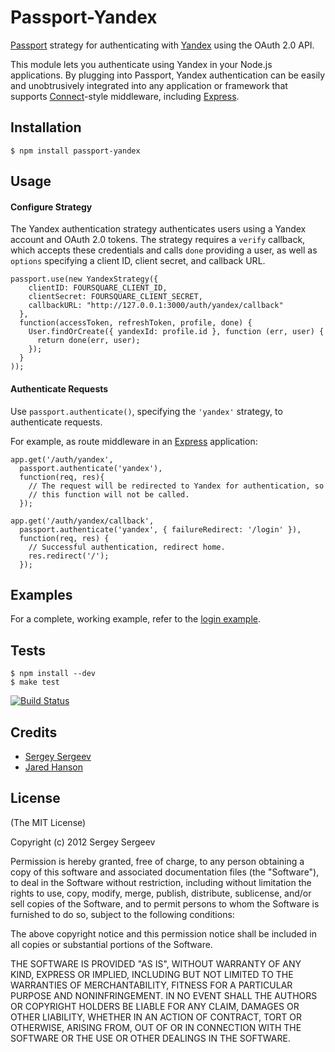 # Passport-Yandex

[Passport](http://passportjs.org/) strategy for authenticating with [Yandex](http://yandex.ru/)
using the OAuth 2.0 API.

This module lets you authenticate using Yandex in your Node.js applications.
By plugging into Passport, Yandex authentication can be easily and
unobtrusively integrated into any application or framework that supports
[Connect](http://www.senchalabs.org/connect/)-style middleware, including
[Express](http://expressjs.com/).

## Installation

    $ npm install passport-yandex

## Usage

#### Configure Strategy

The Yandex authentication strategy authenticates users using a Yandex
account and OAuth 2.0 tokens.  The strategy requires a `verify` callback, which
accepts these credentials and calls `done` providing a user, as well as
`options` specifying a client ID, client secret, and callback URL.

    passport.use(new YandexStrategy({
        clientID: FOURSQUARE_CLIENT_ID,
        clientSecret: FOURSQUARE_CLIENT_SECRET,
        callbackURL: "http://127.0.0.1:3000/auth/yandex/callback"
      },
      function(accessToken, refreshToken, profile, done) {
        User.findOrCreate({ yandexId: profile.id }, function (err, user) {
          return done(err, user);
        });
      }
    ));

#### Authenticate Requests

Use `passport.authenticate()`, specifying the `'yandex'` strategy, to
authenticate requests.

For example, as route middleware in an [Express](http://expressjs.com/)
application:

    app.get('/auth/yandex',
      passport.authenticate('yandex'),
      function(req, res){
        // The request will be redirected to Yandex for authentication, so
        // this function will not be called.
      });

    app.get('/auth/yandex/callback', 
      passport.authenticate('yandex', { failureRedirect: '/login' }),
      function(req, res) {
        // Successful authentication, redirect home.
        res.redirect('/');
      });

## Examples

For a complete, working example, refer to the [login example](https://github.com/gurugray/passport-yandex/tree/master/examples/login).

## Tests

    $ npm install --dev
    $ make test

[![Build Status](https://secure.travis-ci.org/gurugray/passport-yandex.png)](http://travis-ci.org/gurugray/passport-yandex)

## Credits

  - [Sergey Sergeev](http://github.com/gurugray)
  - [Jared Hanson](http://github.com/jaredhanson)

## License

(The MIT License)

Copyright (c) 2012 Sergey Sergeev

Permission is hereby granted, free of charge, to any person obtaining a copy of
this software and associated documentation files (the "Software"), to deal in
the Software without restriction, including without limitation the rights to
use, copy, modify, merge, publish, distribute, sublicense, and/or sell copies of
the Software, and to permit persons to whom the Software is furnished to do so,
subject to the following conditions:

The above copyright notice and this permission notice shall be included in all
copies or substantial portions of the Software.

THE SOFTWARE IS PROVIDED "AS IS", WITHOUT WARRANTY OF ANY KIND, EXPRESS OR
IMPLIED, INCLUDING BUT NOT LIMITED TO THE WARRANTIES OF MERCHANTABILITY, FITNESS
FOR A PARTICULAR PURPOSE AND NONINFRINGEMENT. IN NO EVENT SHALL THE AUTHORS OR
COPYRIGHT HOLDERS BE LIABLE FOR ANY CLAIM, DAMAGES OR OTHER LIABILITY, WHETHER
IN AN ACTION OF CONTRACT, TORT OR OTHERWISE, ARISING FROM, OUT OF OR IN
CONNECTION WITH THE SOFTWARE OR THE USE OR OTHER DEALINGS IN THE SOFTWARE.
